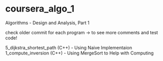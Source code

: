 # coursera_algo_1
Algorithms - Design and Analysis, Part 1

check older commit for each program -> to see more comments and test code!

5_dijkstra_shortest_path (C++) - Using Naive Implementaion
1_compute_inversion (C++) - Using MergeSort to Help with Computing